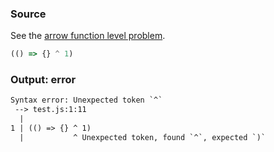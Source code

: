 ### Source
See the [arrow function level problem](../../../../parser/docs/arrow-function-level-problem.md).

```js
(() => {} ^ 1)
```

### Output: error
```txt
Syntax error: Unexpected token `^`
 --> test.js:1:11
  |
1 | (() => {} ^ 1)
  |           ^ Unexpected token, found `^`, expected `)`
```
